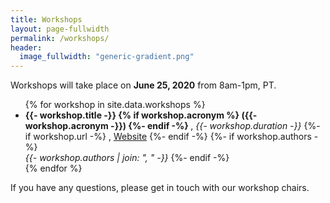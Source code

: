 ```yaml
---
title: Workshops
layout: page-fullwidth
permalink: /workshops/
header:
  image_fullwidth: "generic-gradient.png"
---
```


Workshops will take place on **June 25, 2020** from 8am-1pm, PT.

<ul>
{% for workshop in site.data.workshops %}
    <li>
    <b>
        {{- workshop.title -}}
        {% if workshop.acronym %}
            ({{- workshop.acronym -}})
        {%- endif -%}
    </b>, <i>{{- workshop.duration -}}</i>
    {%- if workshop.url -%}
    , <a href="{{ workshop.url }}">Website</a>
    {%- endif -%}
    {%- if workshop.authors -%}
    <br>
    <i>
        {{- workshop.authors | join: ", " -}}
    </i>
    {%- endif -%}
    </li>
{% endfor %}
</ul>

If you have any questions, please get in touch with our workshop chairs.
